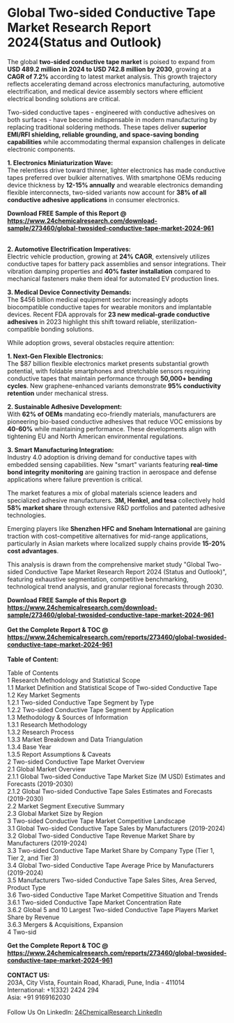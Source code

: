 <h1>Global Two-sided Conductive Tape Market Research Report 2024(Status and Outlook)</h1><p>The global <strong>two-sided conductive tape market</strong> is poised to expand from <strong>USD 489.2 million in 2024 to USD 742.8 million by 2030</strong>, growing at a <strong>CAGR of 7.2%</strong> according to latest market analysis. This growth trajectory reflects accelerating demand across electronics manufacturing, automotive electrification, and medical device assembly sectors where efficient electrical bonding solutions are critical.</p><p>Two-sided conductive tapes - engineered with conductive adhesives on both surfaces - have become indispensable in modern manufacturing by replacing traditional soldering methods. These tapes deliver <strong>superior EMI/RFI shielding, reliable grounding, and space-saving bonding capabilities</strong> while accommodating thermal expansion challenges in delicate electronic components.</p><p><strong>1. Electronics Miniaturization Wave:</strong><br>
The relentless drive toward thinner, lighter electronics has made conductive tapes preferred over bulkier alternatives. With smartphone OEMs reducing device thickness by <strong>12-15% annually</strong> and wearable electronics demanding flexible interconnects, two-sided variants now account for <strong>38% of all conductive adhesive applications</strong> in consumer electronics.</p><div><b>Download FREE Sample of this Report @ 
            <a href="https://www.24chemicalresearch.com/download-sample/273460/global-twosided-conductive-tape-market-2024-961">
            https://www.24chemicalresearch.com/download-sample/273460/global-twosided-conductive-tape-market-2024-961</a></b></div><br><p><strong>2. Automotive Electrification Imperatives:</strong><br>
Electric vehicle production, growing at <strong>24% CAGR</strong>, extensively utilizes conductive tapes for battery pack assemblies and sensor integrations. Their vibration damping properties and <strong>40% faster installation</strong> compared to mechanical fasteners make them ideal for automated EV production lines.</p><p><strong>3. Medical Device Connectivity Demands:</strong><br>
The $456 billion medical equipment sector increasingly adopts biocompatible conductive tapes for wearable monitors and implantable devices. Recent FDA approvals for <strong>23 new medical-grade conductive adhesives</strong> in 2023 highlight this shift toward reliable, sterilization-compatible bonding solutions.</p><p>While adoption grows, several obstacles require attention:</p><p><strong>1. Next-Gen Flexible Electronics:</strong><br>
The $87 billion flexible electronics market presents substantial growth potential, with foldable smartphones and stretchable sensors requiring conductive tapes that maintain performance through <strong>50,000+ bending cycles</strong>. New graphene-enhanced variants demonstrate <strong>95% conductivity retention</strong> under mechanical stress.</p><p><strong>2. Sustainable Adhesive Development:</strong><br>
With <strong>62% of OEMs</strong> mandating eco-friendly materials, manufacturers are pioneering bio-based conductive adhesives that reduce VOC emissions by <strong>40-60%</strong> while maintaining performance. These developments align with tightening EU and North American environmental regulations.</p><p><strong>3. Smart Manufacturing Integration:</strong><br>
Industry 4.0 adoption is driving demand for conductive tapes with embedded sensing capabilities. New "smart" variants featuring <strong>real-time bond integrity monitoring</strong> are gaining traction in aerospace and defense applications where failure prevention is critical.</p><p>The market features a mix of global materials science leaders and specialized adhesive manufacturers. <strong>3M, Henkel, and tesa</strong> collectively hold <strong>58% market share</strong> through extensive R&amp;D portfolios and patented adhesive technologies.</p><p>Emerging players like <strong>Shenzhen HFC and Sneham International</strong> are gaining traction with cost-competitive alternatives for mid-range applications, particularly in Asian markets where localized supply chains provide <strong>15-20% cost advantages</strong>.</p><p>This analysis is drawn from the comprehensive market study "Global Two-sided Conductive Tape Market Research Report 2024 (Status and Outlook)", featuring exhaustive segmentation, competitive benchmarking, technological trend analysis, and granular regional forecasts through 2030.</p><div><b>Download FREE Sample of this Report @ 
            <a href="https://www.24chemicalresearch.com/download-sample/273460/global-twosided-conductive-tape-market-2024-961">
            https://www.24chemicalresearch.com/download-sample/273460/global-twosided-conductive-tape-market-2024-961</a></b></div><br><div><b>Get the Complete Report & TOC @ 
            <a href="https://www.24chemicalresearch.com/reports/273460/global-twosided-conductive-tape-market-2024-961">
            https://www.24chemicalresearch.com/reports/273460/global-twosided-conductive-tape-market-2024-961</a></b></div><br>
            <b>Table of Content:</b><p>Table of Contents<br />
1 Research Methodology and Statistical Scope<br />
1.1 Market Definition and Statistical Scope of Two-sided Conductive Tape<br />
1.2 Key Market Segments<br />
1.2.1 Two-sided Conductive Tape Segment by Type<br />
1.2.2 Two-sided Conductive Tape Segment by Application<br />
1.3 Methodology & Sources of Information<br />
1.3.1 Research Methodology<br />
1.3.2 Research Process<br />
1.3.3 Market Breakdown and Data Triangulation<br />
1.3.4 Base Year<br />
1.3.5 Report Assumptions & Caveats<br />
2 Two-sided Conductive Tape Market Overview<br />
2.1 Global Market Overview<br />
2.1.1 Global Two-sided Conductive Tape Market Size (M USD) Estimates and Forecasts (2019-2030)<br />
2.1.2 Global Two-sided Conductive Tape Sales Estimates and Forecasts (2019-2030)<br />
2.2 Market Segment Executive Summary<br />
2.3 Global Market Size by Region<br />
3 Two-sided Conductive Tape Market Competitive Landscape<br />
3.1 Global Two-sided Conductive Tape Sales by Manufacturers (2019-2024)<br />
3.2 Global Two-sided Conductive Tape Revenue Market Share by Manufacturers (2019-2024)<br />
3.3 Two-sided Conductive Tape Market Share by Company Type (Tier 1, Tier 2, and Tier 3)<br />
3.4 Global Two-sided Conductive Tape Average Price by Manufacturers (2019-2024)<br />
3.5 Manufacturers Two-sided Conductive Tape Sales Sites, Area Served, Product Type<br />
3.6 Two-sided Conductive Tape Market Competitive Situation and Trends<br />
3.6.1 Two-sided Conductive Tape Market Concentration Rate<br />
3.6.2 Global 5 and 10 Largest Two-sided Conductive Tape Players Market Share by Revenue<br />
3.6.3 Mergers & Acquisitions, Expansion<br />
4 Two-sid</p><div><b>Get the Complete Report & TOC @ 
            <a href="https://www.24chemicalresearch.com/reports/273460/global-twosided-conductive-tape-market-2024-961">
            https://www.24chemicalresearch.com/reports/273460/global-twosided-conductive-tape-market-2024-961</a></b></div><br><b>CONTACT US:</b><br>
            203A, City Vista, Fountain Road, Kharadi, Pune, India - 411014<br>
            International: +1(332) 2424 294<br>
            Asia: +91 9169162030 <br><br>
            Follow Us On LinkedIn: <a href="https://www.linkedin.com/company/24chemicalresearch/">24ChemicalResearch LinkedIn</a>